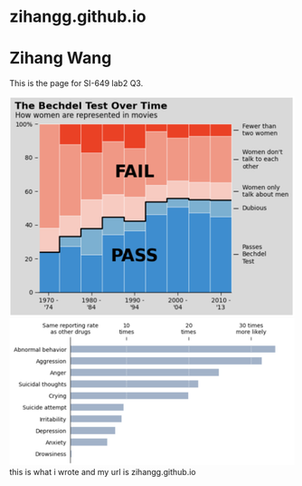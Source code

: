 # zihangg.github.io

<!DOCTYPE html>
<htm1>
<body>
<h1>Zihang Wang</h1>
<p>This is the page for SI-649 lab2 Q3.</p><img src="Q1.png" alt="This is the image for part1"><img src="Q2.png" alt="This is the image for part2"></body></htm1> this is what i wrote and my url is zihangg.github.io
